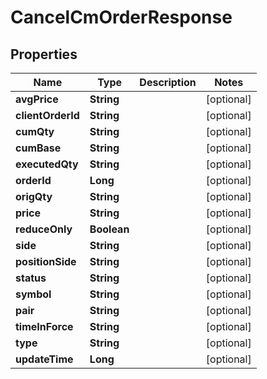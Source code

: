 

# CancelCmOrderResponse


## Properties

| Name | Type | Description | Notes |
|------------ | ------------- | ------------- | -------------|
|**avgPrice** | **String** |  |  [optional] |
|**clientOrderId** | **String** |  |  [optional] |
|**cumQty** | **String** |  |  [optional] |
|**cumBase** | **String** |  |  [optional] |
|**executedQty** | **String** |  |  [optional] |
|**orderId** | **Long** |  |  [optional] |
|**origQty** | **String** |  |  [optional] |
|**price** | **String** |  |  [optional] |
|**reduceOnly** | **Boolean** |  |  [optional] |
|**side** | **String** |  |  [optional] |
|**positionSide** | **String** |  |  [optional] |
|**status** | **String** |  |  [optional] |
|**symbol** | **String** |  |  [optional] |
|**pair** | **String** |  |  [optional] |
|**timeInForce** | **String** |  |  [optional] |
|**type** | **String** |  |  [optional] |
|**updateTime** | **Long** |  |  [optional] |



